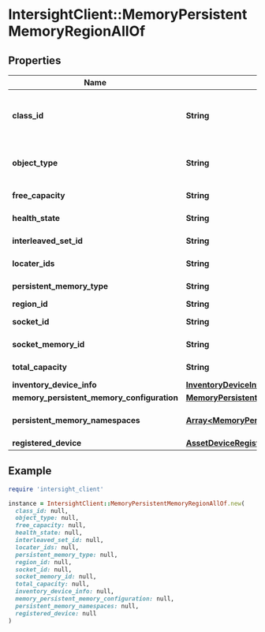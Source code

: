 # IntersightClient::MemoryPersistentMemoryRegionAllOf

## Properties

| Name | Type | Description | Notes |
| ---- | ---- | ----------- | ----- |
| **class_id** | **String** | The fully-qualified name of the instantiated, concrete type. This property is used as a discriminator to identify the type of the payload when marshaling and unmarshaling data. | [default to &#39;memory.PersistentMemoryRegion&#39;] |
| **object_type** | **String** | The fully-qualified name of the instantiated, concrete type. The value should be the same as the &#39;ClassId&#39; property. | [default to &#39;memory.PersistentMemoryRegion&#39;] |
| **free_capacity** | **String** | Free capacity in GiB of the Persistent Memory Region. | [optional][readonly] |
| **health_state** | **String** | Health state of the Persistent Memory Region. | [optional][readonly] |
| **interleaved_set_id** | **String** | ID of the Interleaved Set formed for this Persistent Memory Region. | [optional][readonly] |
| **locater_ids** | **String** | Set of locator IDs that are included in the Persistent Memory Region. | [optional][readonly] |
| **persistent_memory_type** | **String** | Persistent Memory type of the Persistent Memory Region. | [optional][readonly] |
| **region_id** | **String** | ID of the Persistent Memory Region. | [optional][readonly] |
| **socket_id** | **String** | Socket ID of the Persistent Memory Region. | [optional][readonly] |
| **socket_memory_id** | **String** | Socket Memory ID of the Persistent Memory Region. | [optional][readonly] |
| **total_capacity** | **String** | Total capacity in GiB of the Persistent Memory Region. | [optional][readonly] |
| **inventory_device_info** | [**InventoryDeviceInfoRelationship**](InventoryDeviceInfoRelationship.md) |  | [optional] |
| **memory_persistent_memory_configuration** | [**MemoryPersistentMemoryConfigurationRelationship**](MemoryPersistentMemoryConfigurationRelationship.md) |  | [optional] |
| **persistent_memory_namespaces** | [**Array&lt;MemoryPersistentMemoryNamespaceRelationship&gt;**](MemoryPersistentMemoryNamespaceRelationship.md) | An array of relationships to memoryPersistentMemoryNamespace resources. | [optional][readonly] |
| **registered_device** | [**AssetDeviceRegistrationRelationship**](AssetDeviceRegistrationRelationship.md) |  | [optional] |

## Example

```ruby
require 'intersight_client'

instance = IntersightClient::MemoryPersistentMemoryRegionAllOf.new(
  class_id: null,
  object_type: null,
  free_capacity: null,
  health_state: null,
  interleaved_set_id: null,
  locater_ids: null,
  persistent_memory_type: null,
  region_id: null,
  socket_id: null,
  socket_memory_id: null,
  total_capacity: null,
  inventory_device_info: null,
  memory_persistent_memory_configuration: null,
  persistent_memory_namespaces: null,
  registered_device: null
)
```

